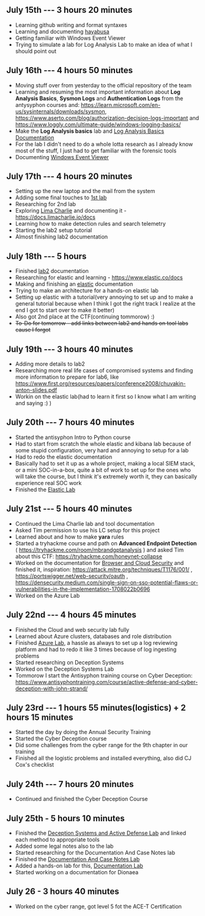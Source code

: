 ## July 15th --- 3 hours 20 minutes
- Learning github writing and format syntaxes
- Learning and documenting [hayabusa](/Tools/hayabusa.md)
- Getting familiar with Windows Event Viewer
- Trying to simulate a lab for Log Analysis Lab to make an idea of what I should point out

## July 16th --- 4 hours 50 minutes
- Moving stuff over from yesterday to the official repository of the team
- Learning and resuming the most important information about **Log Analysis Basics**, **Sysmon Logs** and **Authentication Logs** from the antysyphon courses and: https://learn.microsoft.com/en-us/sysinternals/downloads/sysmon, https://www.aserto.com/blog/authorization-decision-logs-important and https://www.loggly.com/ultimate-guide/windows-logging-basics/
- Make the **Log Analysis basics** lab and [Log Analysis Basics Documentation](/Documentations/logAnalysis_basics.md)
- For the lab I didn't need to do a whole lotta research as I already know most of the stuff, I just had to get familiar with the forensic tools
- Documenting [Windows Event Viewer](/Tools/winEventViewer.md)

## July 17th --- 4 hours 20 minutes
- Setting up the new laptop and the mail from the system
- Adding some final touches to [1st lab](/Labs/Log_Analysis_Entry_Level.md)
- Researching for 2nd lab
- Exploring [Lima Charlie](/Tools/LimaCharlie.md) and documenting it - https://docs.limacharlie.io/docs
- Learning how to make detection rules and search telemetry
- Starting the lab2 setup tutorial
- Almost finishing lab2 documentation

## July 18th --- 5 hours
- Finished [lab2](/Documentations/toolsAndPlatforms.md) documentation
- Researching for elastic and learning - https://www.elastic.co/docs
- Making and finishing an [elastic](/Tools/Elastic.md) documentation
- Trying to make an architecture for a hands-on elastic lab
- Setting up elastic with a tutorial(very annoying to set up and to make a general tutorial because when I think I got the right track I realize at the end I got to start over to make it better)
- Also got 2nd place at the CTF(continuing tommorow) :)
- ~~To-Do for tomorrow - add links between lab2 and hands on tool labs cause I forgot~~

## July 19th --- 3 hours 40 minutes
- Adding more details to lab2
- Researching more real life cases of compromised systems and finding more information to prepare for lab6, like https://www.first.org/resources/papers/conference2008/chuvakin-anton-slides.pdf
- Workin on the elastic lab(had to learn it first so I know what I am writing and saying :) )

## July 20th --- 7 hours 40 minutes
- Started the antisyphon Intro to Python course
- Had to start from scratch the whole elastic and kibana lab because of some stupid configuration, very hard and annoying to setup for a lab
- Had to redo the elastic documentation
- Basically had to set it up as a whole project, making a local SIEM stack, or a mini SOC-in-a-box, quite a bit of work to set up for the ones who will take the course, but I think it's extremely worth it, they can basically experience real SOC work
- Finished the [Elastic Lab](/Labs/ElasticLab.md)

## July 21st --- 5 hours 40 minutes
- Continued the Lima Charlie lab and tool documentation
- Asked Tim permission to use his LC setup for this project
- Learned about and how to make **yara** rules
- Started a tryhackme course and path on **Advanced Endpoint Detection** ( https://tryhackme.com/room/mbrandgptanalysis ) and asked Tim about this CTF: https://tryhackme.com/honeynet-collapse
- Worked on the documentation for [Browser and Cloud Security](/Documentations/browserAndCloudSecurity.md) and finished it, inspiration: https://attack.mitre.org/techniques/T1176/001/ , https://portswigger.net/web-security/oauth , https://densecurity.medium.com/single-sign-on-sso-potential-flaws-or-vulnerabilities-in-the-implementation-1708022b0696
- Worked on the Azure Lab

## July 22nd --- 4 hours 45 minutes
- Finished the Cloud and web security lab fully
- Learned about Azure clusters, databases and role distribution
- Finished [Azure Lab](/Labs/AzureLab.md), a hassle as always to set up a log reviewing platform and had to redo it like 3 times because of log ingesting problems
- Started researching on Deception Systems
- Worked on the Deception Systems Lab
- Tommorow I start the Antisyphon training course on Cyber Deception: https://www.antisyphontraining.com/course/active-defense-and-cyber-deception-with-john-strand/

## July 23rd --- 1 hours 55 minutes(logistics) + 2 hours 15 minutes
- Started the day by doing the Annual Security Training
- Started the Cyber Deception course
- Did some challenges from the cyber range for the 9th chapter in our training
- Finished all the logistic problems and installed everything, also did CJ Cox's checklist

## July 24th --- 7 hours 20 minutes
- Continued and finished the Cyber Deception Course

## July 25th - 5 hours 10 minutes
- Finished the [Deception Systems and Active Defense Lab](/Documentations/deceptionSystems.md) and linked each method to appropriate tools
- Added some legal notes also to the lab
- Started researching for the Documentation And Case Notes lab
- Finished the [Documentation And Case Notes Lab](/Documentations/documentationAndCaseNotes.md)
- Added a hands-on lab for this, [Documentation Lab](/Labs/documentationLab.md)
- Started working on a documentation for Dionaea

## July 26 - 3 hours 40 minutes
- Worked on the cyber range, got level 5 fot the ACE-T Certification
